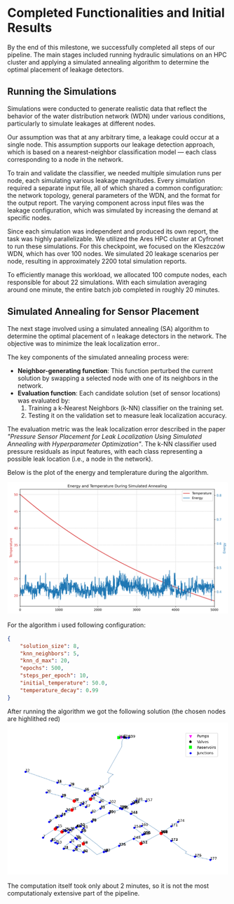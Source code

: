 # Completed Functionalities and Initial Results

By the end of this milestone, we successfully completed all steps of our pipeline. The main stages included running hydraulic simulations on an HPC cluster and applying a simulated annealing algorithm to determine the optimal placement of leakage detectors.

## Running the Simulations

Simulations were conducted to generate realistic data that reflect the behavior of the water distribution network (WDN) under various conditions, particularly to simulate leakages at different nodes.

Our assumption was that at any arbitrary time, a leakage could occur at a single node. This assumption supports our leakage detection approach, which is based on a nearest-neighbor classification model — each class corresponding to a node in the network.

To train and validate the classifier, we needed multiple simulation runs per node, each simulating various leakage magnitudes. Every simulation required a separate input file, all of which shared a common configuration: the network topology, general parameters of the WDN, and the format for the output report. The varying component across input files was the leakage configuration, which was simulated by increasing the demand at specific nodes.

Since each simulation was independent and produced its own report, the task was highly parallelizable. We utilized the Ares HPC cluster at Cyfronet to run these simulations. For this checkpoint, we focused on the Kleszczów WDN, which has over 100 nodes. We simulated 20 leakage scenarios per node, resulting in approximately 2200 total simulation reports.

To efficiently manage this workload, we allocated 100 compute nodes, each responsible for about 22 simulations. With each simulation averaging around one minute, the entire batch job completed in roughly 20 minutes.

## Simulated Annealing for Sensor Placement

The next stage involved using a simulated annealing (SA) algorithm to determine the optimal placement of `n` leakage detectors in the network. The objective was to minimize the leak localization error..

The key components of the simulated annealing process were:

- **Neighbor-generating function**: This function perturbed the current solution by swapping a selected node with one of its neighbors in the network.
- **Evaluation function**: Each candidate solution (set of sensor locations) was evaluated by:
  1. Training a k-Nearest Neighbors (k-NN) classifier on the training set.
  2. Testing it on the validation set to measure leak localization accuracy.

The evaluation metric was the leak localization error described in the paper *"Pressure Sensor Placement for Leak Localization Using Simulated Annealing with Hyperparameter Optimization"*. The k-NN classifier used pressure residuals as input features, with each class representing a possible leak location (i.e., a node in the network).

Below is the plot of the energy and templerature during the algorithm.

<img src="./images/energy_and_temperature.png" alt="Energy and temperature plot" width="700" />

For the algorithm i used following configuration:

```json
{
    "solution_size": 8,
    "knn_neighbors": 5,
    "knn_d_max": 20,
    "epochs": 500,
    "steps_per_epoch": 10,
    "initial_temperature": 50.0,
    "temperature_decay": 0.99
}
```

After running the algorithm we got the following solution (the chosen nodes are highlithed red)
<img src="./images/kleszczow_solution.png" alt="Energy and temperature plot" width="700" />


The computation itself took only about 2 minutes, so it is not the most computationaly extensive part of the pipeline.